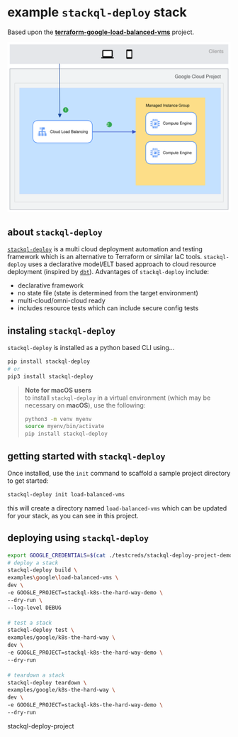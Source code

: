 # example `stackql-deploy` stack

Based upon the [__terraform-google-load-balanced-vms__](https://github.com/GoogleCloudPlatform/terraform-google-load-balanced-vms) project.

![load balanced vms](https://raw.githubusercontent.com/GoogleCloudPlatform/terraform-google-load-balanced-vms/c3e9669856df44a7b7399a7119eda3ae9ce5a2fa/assets/load_balanced_vms_v1.svg)

## about `stackql-deploy`

[`stackql-deploy`](https://pypi.org/project/stackql-deploy/) is a multi cloud deployment automation and testing framework which is an alternative to Terraform or similar IaC tools.  `stackql-deploy` uses a declarative model/ELT based approach to cloud resource deployment (inspired by [`dbt`](https://www.getdbt.com/)).  Advantages of `stackql-deploy` include:

- declarative framework
- no state file (state is determined from the target environment)
- multi-cloud/omni-cloud ready
- includes resource tests which can include secure config tests

## instaling `stackql-deploy`

`stackql-deploy` is installed as a python based CLI using...

```bash
pip install stackql-deploy
# or
pip3 install stackql-deploy
```
> __Note for macOS users__  
> to install `stackql-deploy` in a virtual environment (which may be necessary on __macOS__), use the following:
> ```bash
> python3 -m venv myenv
> source myenv/bin/activate
> pip install stackql-deploy
> ```

## getting started with `stackql-deploy`

Once installed, use the `init` command to scaffold a sample project directory to get started:

```bash
stackql-deploy init load-balanced-vms
```

this will create a directory named `load-balanced-vms` which can be updated for your stack, as you can see in this project.

## deploying using `stackql-deploy`

```bash
export GOOGLE_CREDENTIALS=$(cat ./testcreds/stackql-deploy-project-demo-service-account.json)
# deploy a stack
stackql-deploy build \
examples\google\load-balanced-vms \
dev \
-e GOOGLE_PROJECT=stackql-k8s-the-hard-way-demo \
--dry-run \
--log-level DEBUG

# test a stack
stackql-deploy test \
examples/google/k8s-the-hard-way \
dev \
-e GOOGLE_PROJECT=stackql-k8s-the-hard-way-demo \
--dry-run

# teardown a stack
stackql-deploy teardown \
examples/google/k8s-the-hard-way \
dev \
-e GOOGLE_PROJECT=stackql-k8s-the-hard-way-demo \
--dry-run
```



stackql-deploy-project